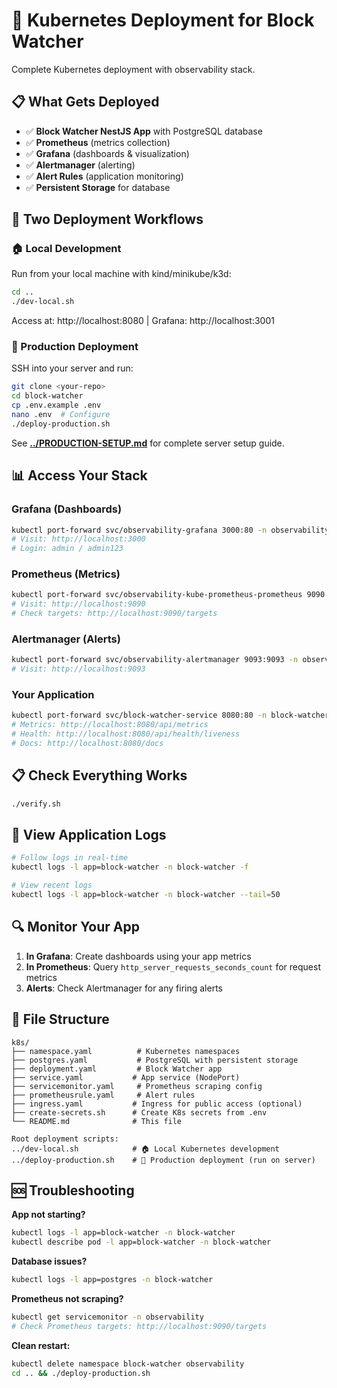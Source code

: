 # 🚀 Kubernetes Deployment for Block Watcher

Complete Kubernetes deployment with observability stack.

## 📋 What Gets Deployed

- ✅ **Block Watcher NestJS App** with PostgreSQL database
- ✅ **Prometheus** (metrics collection)
- ✅ **Grafana** (dashboards & visualization)
- ✅ **Alertmanager** (alerting)
- ✅ **Alert Rules** (application monitoring)
- ✅ **Persistent Storage** for database

## 🎯 Two Deployment Workflows

### 🏠 Local Development

Run from your local machine with kind/minikube/k3d:

```bash
cd ..
./dev-local.sh
```

Access at: http://localhost:8080 | Grafana: http://localhost:3001

### 🚀 Production Deployment

SSH into your server and run:

```bash
git clone <your-repo>
cd block-watcher
cp .env.example .env
nano .env  # Configure
./deploy-production.sh
```

See **[../PRODUCTION-SETUP.md](../PRODUCTION-SETUP.md)** for complete server setup guide.

## 📊 Access Your Stack

### Grafana (Dashboards)
```bash
kubectl port-forward svc/observability-grafana 3000:80 -n observability
# Visit: http://localhost:3000
# Login: admin / admin123
```

### Prometheus (Metrics)
```bash
kubectl port-forward svc/observability-kube-prometheus-prometheus 9090:9090 -n observability
# Visit: http://localhost:9090
# Check targets: http://localhost:9090/targets
```

### Alertmanager (Alerts)
```bash
kubectl port-forward svc/observability-alertmanager 9093:9093 -n observability
# Visit: http://localhost:9093
```

### Your Application
```bash
kubectl port-forward svc/block-watcher-service 8080:80 -n block-watcher
# Metrics: http://localhost:8080/api/metrics
# Health: http://localhost:8080/api/health/liveness
# Docs: http://localhost:8080/docs
```

## 📋 Check Everything Works

```bash
./verify.sh
```

## 📝 View Application Logs

```bash
# Follow logs in real-time
kubectl logs -l app=block-watcher -n block-watcher -f

# View recent logs
kubectl logs -l app=block-watcher -n block-watcher --tail=50
```

## 🔍 Monitor Your App

1. **In Grafana**: Create dashboards using your app metrics
2. **In Prometheus**: Query `http_server_requests_seconds_count` for request metrics
3. **Alerts**: Check Alertmanager for any firing alerts

## 📁 File Structure

```
k8s/
├── namespace.yaml          # Kubernetes namespaces
├── postgres.yaml           # PostgreSQL with persistent storage
├── deployment.yaml         # Block Watcher app
├── service.yaml           # App service (NodePort)
├── servicemonitor.yaml     # Prometheus scraping config
├── prometheusrule.yaml     # Alert rules
├── ingress.yaml           # Ingress for public access (optional)
├── create-secrets.sh      # Create K8s secrets from .env
└── README.md              # This file

Root deployment scripts:
../dev-local.sh            # 🏠 Local Kubernetes development
../deploy-production.sh    # 🚀 Production deployment (run on server)
```

## 🆘 Troubleshooting

**App not starting?**
```bash
kubectl logs -l app=block-watcher -n block-watcher
kubectl describe pod -l app=block-watcher -n block-watcher
```

**Database issues?**
```bash
kubectl logs -l app=postgres -n block-watcher
```

**Prometheus not scraping?**
```bash
kubectl get servicemonitor -n observability
# Check Prometheus targets: http://localhost:9090/targets
```

**Clean restart:**
```bash
kubectl delete namespace block-watcher observability
cd .. && ./deploy-production.sh
```
